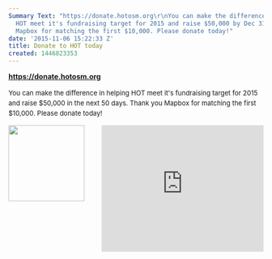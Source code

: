 ```yaml
---
Summary Text: "https://donate.hotosm.org\r\nYou can make the difference in helping
  HOT meet it's fundraising target for 2015 and raise $50,000 by Dec 31. Thank you
  Mapbox for matching the first $10,000. Please donate today!"
date: '2015-11-06 15:22:33 Z'
title: Donate to HOT today
created: 1446823353
---
```

<strong><a href="https://donate.hotosm.org" target="_self">https://donate.hotosm.org</a></strong><p><span style="font-size: 13.008px; line-height: 1.538em;">You can make the difference in helping HOT meet it's fundraising target for 2015 and raise $50,000 in the next 50 days. Thank you Mapbox for matching the first $10,000. Please donate today!</span> </p><p><span style="font-size: 13.008px; line-height: 1.538em;"><img style="float: left;" src="https://donate.hotosm.org/img/Mapbox-Graphic.jpg" alt="" height="150" width="150"></span><iframe style="float: right;" src="https://www.youtube.com/embed/8wdzGKmZu-k" frameborder="0" height="250" width="320"></iframe></p>
